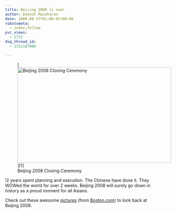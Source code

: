 ```yaml
---
title: Beijing 2008 is over
author: Danesh Manoharan
date: 2008-08-27T01:00:07+00:00
robotsmeta:
  - index,follow
pvc_views:
  - 2752
dsq_thread_id:
  - 1331187006

---
```

<div class="mceTemp">
</div>

<div class="mceTemp">
</div>

<figure id="attachment_837" aria-describedby="caption-attachment-837" style="width: 500px" class="wp-caption alignnone">[<img loading="lazy" class="size-medium wp-image-837" title="Beijing 2008 Closing Ceremony" src="/wp-content/uploads/2008/08/oly35-500x311.jpg" alt="Beijing 2008 Closing Ceremony" width="500" height="311" srcset="/wp-content/uploads/2008/08/oly35-500x311.jpg 500w, /wp-content/uploads/2008/08/oly35.jpg 990w" sizes="(max-width: 500px) 100vw, 500px" />][1]<figcaption id="caption-attachment-837" class="wp-caption-text">Beijing 2008 Closing Ceremony</figcaption></figure>

!2 years spent planning and execution. The Chinese have done it. They WOWed the world for over 2 weeks. Beijing 2008 will surely go down in history as a proud moment for all Asians.

Check out these awesome [pictures][1] (from [Boston.com][1]) to look back at Beijing 2008.

 [1]: http://www.boston.com/bigpicture/2008/08/beijing_2008_its_a_wrap.html